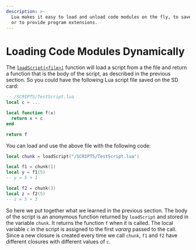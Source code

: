 ```yaml
---
description: >-
  Lua makes it easy to load and unload code modules on the fly, to save memory
  or to provide program extensions.
---
```


# Loading Code Modules Dynamically

The [`loadScript(<file>)`](../part_iii_-_opentx_lua_api_reference/general-functions-less-than-greater-than-luadoc-begin-general/loadscript.md) function will load a script from a the file and return a function that is the body of the script, as described in the previous section. So you could have the following Lua script file saved on the SD card:

```lua
-- /SCRIPTS/TestScript.lua
local c = ...

local function f(x)
  return x + c
end

return f
```

You can load and use the above file with the following code:

```lua
local chunk = loadScript("/SCRIPTS/TestScript.lua")

local f1 = chunk(1)
local y = f1(5)
-- y = 5 + 1

local f2 = chunk(3)
local z = f2(5)
-- z = 5 + 3
```

So here we put together what we learned in the previous section. The body of the script is an anonymous function returned by `loadScript` and stored in the variable `chunk`. It returns the function `f` when it is called. The local variable `c` in the script is assigned to the first _vararg_ passed to the call. Since a new closure is created every time we call `chunk`, `f1` and `f2` have different closures with different values of `c`.

